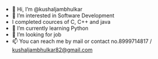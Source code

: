 - 👋 Hi, I’m @kushaljambhulkar
- 👀 I’m interested in Software Development
-    I completed cources of C, C++ and java
- 🌱 I’m currently learning Python
- 💞️ I’m looking for job
- 📫 You can reach me by mail or contact no.8999714817 / kushaljambhulkar82@gmail.com

<!---
kushaljambhulkar/kushaljambhulkar is a ✨ special ✨ repository because its `README.md` (this file) appears on your GitHub profile.
You can click the Preview link to take a look at your changes.
--->
